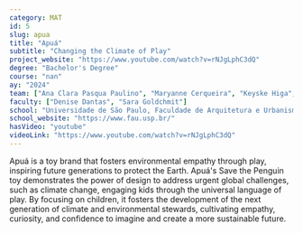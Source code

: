 ```yaml
---
category: MAT
id: 5
slug: apua
title: "Apuá"
subtitle: "Changing the Climate of Play"
project_website: "https://www.youtube.com/watch?v=rNJgLphC3dQ"
degree: "Bachelor's Degree"
course: "nan"
ay: "2024"
team: ["Ana Clara Pasqua Paulino", "Maryanne Cerqueira", "Keyske Higa", "João Vitor de Sá", "Gabriel Codognato"]
faculty: ["Denise Dantas", "Sara Goldchmit"]
school: "Universidade de São Paulo, Faculdade de Arquitetura e Urbanismo e de Design, São Paulo, Brazil"
school_website: "https://www.fau.usp.br/"
hasVideo: "youtube"
videoLink: "https://www.youtube.com/watch?v=rNJgLphC3dQ"
---
```


Apuá is a toy brand that fosters environmental empathy through play, inspiring future generations to protect the Earth. Apuá's Save the Penguin toy demonstrates the power of design to address urgent global challenges, such as climate change, engaging kids through the universal language of play. By focusing on children, it fosters the development of the next generation of climate and environmental stewards, cultivating empathy, curiosity, and confidence to imagine and create a more sustainable future.
